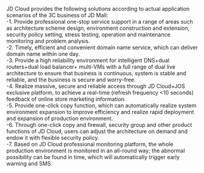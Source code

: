 JD Cloud provides the following solutions according to actual application scenarios of the 3C business of JD Mall:
<br/>
-1.	Provide professional one-stop service support in a range of areas such as architecture scheme design, environment construction and extension, security policy setting, stress testing, operation and maintenance monitoring and problem analysis.
<br/>
-2.	Timely, efficient and convenient domain name service, which can deliver domain name within one day.
<br/>
-3.	Provide a high reliability environment for intelligent DNS+dual routers+dual load balancer+ multi-VMs with a full range of dual live architecture to ensure that business is continuous, system is stable and reliable, and the business is secure and worry-free.
<br/>
-4.	Realize massive, secure and reliable access through JD Cloud+JOS exclusive platform, to achieve a real-time (refresh frequency <10 seconds) feedback of online store marketing information.
<br/>
-5.	Provide one-click copy function, which can automatically realize system environment expansion to improve efficiency and realize rapid deployment and expansion of production environment.
<br/>
-6.	Through one-click copy and firewall, security group and other product functions of JD Cloud, users can adjust the architecture on demand and endow it with flexible security policy.
<br/>
-7.	Based on JD Cloud professional monitoring platform, the whole production environment is monitored in an all-round way; the abnormal possibility can be found in time, which will automatically trigger early warning and SMS.